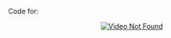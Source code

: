 Code for: <div align="center"><a href="https://www.youtube.com/watch?v=..."><img src="https://img.youtube.com/vi/.../0.jpg" alt="Video Not Found"></a></div>  
